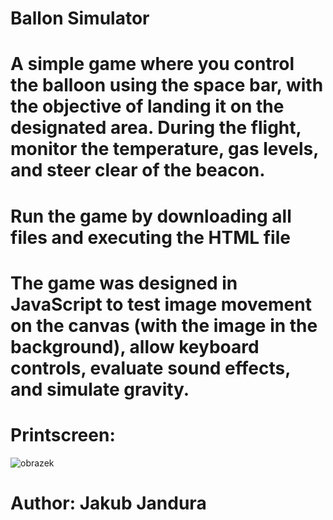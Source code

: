 # Ballon Simulator

# A simple game where you control the balloon using the space bar, with the objective of landing it on the designated area. During the flight, monitor the temperature, gas levels, and steer clear of the beacon.

# Run the game by downloading all files and executing the HTML file

# The game was designed in JavaScript to test image movement on the canvas (with the image in the background), allow keyboard controls, evaluate sound effects, and simulate gravity.

# Printscreen:
![obrazek](https://github.com/Hellmole/BallonSimulatorV1.1/assets/149156309/701de258-e5d6-40ef-8d14-8bd4700d4330)

# Author: Jakub Jandura
